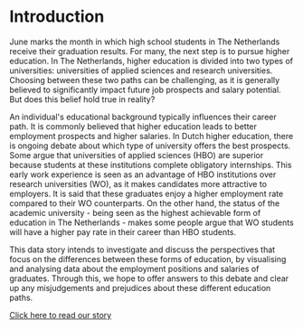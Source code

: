 # Introduction
June marks the month in which high school students in The Netherlands receive their graduation results. For many, the next step is to pursue higher education. In The Netherlands, higher education is divided into two types of universities: universities of applied sciences and research universities.  Choosing between these two paths can be challenging, as it is generally believed to significantly impact future job prospects and salary potential. But does this belief hold true in reality?

An individual's educational background typically influences their career path. It is commonly believed that higher education leads to better employment prospects and higher salaries. In Dutch higher education, there is ongoing debate about which type of university offers the best prospects. Some argue that universities of applied sciences (HBO) are superior because students at these institutions complete obligatory internships. This early work experience is seen as an advantage of HBO institutions over research universities (WO), as it makes candidates more attractive to employers. It is said that these graduates enjoy a higher employment rate compared to their WO counterparts. On the other hand, the status of the academic university - being seen as the highest achievable form of education in The Netherlands - makes some people argue that WO students will have a higher pay rate in their career than HBO students.

This data story intends to investigate and discuss the perspectives that focus on the differences between these forms of education, by visualising and analysing data about the employment positions and salaries of graduates. Through this, we hope to offer answers to this debate and clear up any misjudgements and prejudices about these different education paths.

[Click here to read our story](https://julianemone.github.io/IV_KI1/docs/home.html)